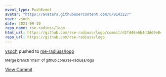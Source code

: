 ```yaml
---
event_type: PushEvent
avatar: "https://avatars.githubusercontent.com/u/814322?"
user: vsoch
date: 2021-09-10
repo_name: rse-radiuss/logo
html_url: https://github.com/rse-radiuss/logo/commit/d2fd46e6b4dddd9e8c05eed8f49243f775896b84
repo_url: https://github.com/rse-radiuss/logo
---
```


<a href='https://github.com/vsoch' target='_blank'>vsoch</a> pushed to <a href='https://github.com/rse-radiuss/logo' target='_blank'>rse-radiuss/logo</a>

<small>Merge branch 'main' of github.com:rse-radiuss/logo</small>

<a href='https://github.com/rse-radiuss/logo/commit/d2fd46e6b4dddd9e8c05eed8f49243f775896b84' target='_blank'>View Commit</a>